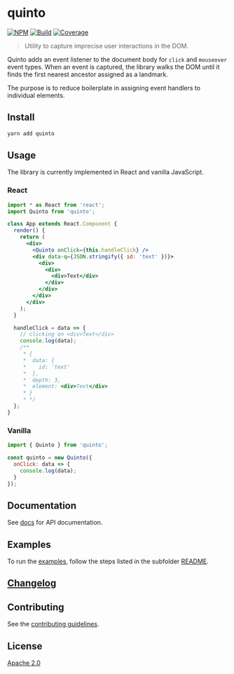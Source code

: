 # quinto

[![NPM][npm]][npm-url]
[![Build][build]][build-badge]
[![Coverage][codecov-shield]][codecov]

> Utility to capture imprecise user interactions in the DOM.

Quinto adds an event listener to the document body for `click` and `mouseover` event types. When an event is captured, the library walks the DOM until it finds the first nearest ancestor assigned as a landmark.

The purpose is to reduce boilerplate in assigning event handlers to individual elements.

## Install

```bash
yarn add quinto
```

## Usage

The library is currently implemented in React and vanilla JavaScript.

### React

```jsx
import * as React from 'react';
import Quinto from 'quinto';

class App extends React.Component {
  render() {
    return (
      <div>
        <Quinto onClick={this.handleClick} />
        <div data-q={JSON.stringify({ id: 'text' })}>
          <div>
            <div>
              <div>Text</div>
            </div>
          </div>
        </div>
      </div>
    );
  }

  handleClick = data => {
    // clicking on <div>Text</div>
    console.log(data);
    /**
     * {
     *  data: {
     *    id: 'text'
     *  },
     *  depth: 3,
     *  element: <div>Text</div>
     * }
     * */
  };
}
```

### Vanilla

```js
import { Quinto } from 'quinto';

const quinto = new Quinto({
  onClick: data => {
    console.log(data);
  }
});
```

## Documentation

See [docs](docs/) for API documentation.

## Examples

To run the [examples](examples/), follow the steps listed in the subfolder [README](examples/README.md).

## [Changelog](CHANGELOG.md)

## Contributing

See the [contributing guidelines](CONTRIBUTING.md).

## License

[Apache 2.0](LICENSE)

[npm]: https://img.shields.io/npm/v/quinto.svg?color=blue
[npm-url]: https://npmjs.com/package/quinto
[build]: https://travis-ci.com/ibm/quinto.svg?branch=master
[build-badge]: https://travis-ci.com/ibm/quinto
[codecov]: https://codecov.io/gh/ibm/quinto
[codecov-shield]: https://codecov.io/gh/ibm/quinto/branch/develop/graphs/badge.svg
